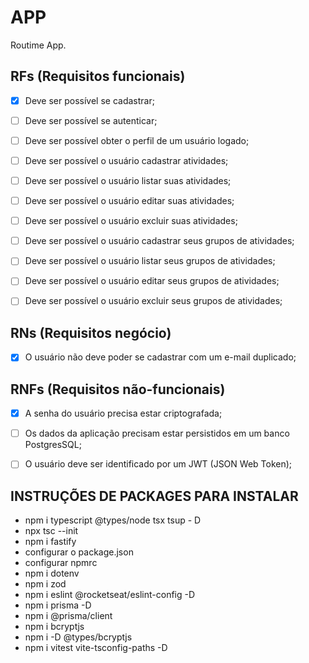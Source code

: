 # APP

Routime App.

## RFs (Requisitos funcionais)

- [X] Deve ser possível se cadastrar;
- [ ] Deve ser possível se autenticar;
- [ ] Deve ser possível obter o perfil de um usuário logado;

- [ ] Deve ser possível o usuário cadastrar atividades;
- [ ] Deve ser possível o usuário listar suas atividades;
- [ ] Deve ser possível o usuário editar suas atividades;
- [ ] Deve ser possível o usuário excluir suas atividades;

- [ ] Deve ser possível o usuário cadastrar seus grupos de atividades;
- [ ] Deve ser possível o usuário listar seus grupos de atividades;
- [ ] Deve ser possível o usuário editar seus grupos de atividades;
- [ ] Deve ser possível o usuário excluir seus grupos de atividades;

## RNs (Requisitos negócio)

- [X] O usuário não deve poder se cadastrar com um e-mail duplicado;

## RNFs (Requisitos não-funcionais)

- [X] A senha do usuário precisa estar criptografada;
- [ ] Os dados da aplicação precisam estar persistidos em um banco PostgresSQL;
- [ ] O usuário deve ser identificado por um JWT (JSON Web Token);


## INSTRUÇÕES DE PACKAGES PARA INSTALAR
- npm i typescript @types/node tsx tsup - D
- npx tsc --init
- npm i fastify
- configurar o package.json
- configurar npmrc
- npm i dotenv
- npm i zod
- npm i eslint @rocketseat/eslint-config -D
- npm i prisma -D  
- npm i @prisma/client
- npm i bcryptjs 
- npm i -D @types/bcryptjs
- npm i vitest vite-tsconfig-paths -D 